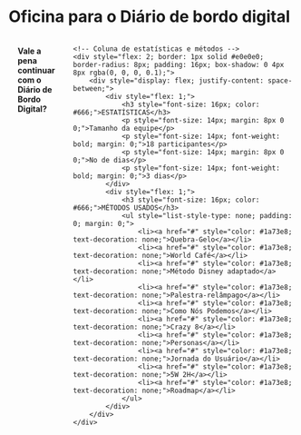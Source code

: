 # Oficina para o Diário de bordo digital



<div style="display: flex; justify-content: space-between;">
    <!-- Coluna da pergunta -->
    <div style="flex: 1; padding: 16px; 8px; margin-right: 16px;">
        <p style="font-size: 14px; font-weight: bold; margin: 0;">Vale a pena continuar com o Diário de Bordo Digital?</p>
    </div>
    
    <!-- Coluna de estatísticas e métodos -->
    <div style="flex: 2; border: 1px solid #e0e0e0; border-radius: 8px; padding: 16px; box-shadow: 0 4px 8px rgba(0, 0, 0, 0.1);">
        <div style="display: flex; justify-content: space-between;">
            <div style="flex: 1;">
                <h3 style="font-size: 16px; color: #666;">ESTATÍSTICAS</h3>
                <p style="font-size: 14px; margin: 8px 0 0;">Tamanho da equipe</p>
                <p style="font-size: 14px; font-weight: bold; margin: 0;">18 participantes</p>
                <p style="font-size: 14px; margin: 8px 0 0;">No de dias</p>
                <p style="font-size: 14px; font-weight: bold; margin: 0;">3 dias</p>
            </div>
            <div style="flex: 1;">
                <h3 style="font-size: 16px; color: #666;">MÉTODOS USADOS</h3>
                <ul style="list-style-type: none; padding: 0; margin: 0;">
                    <li><a href="#" style="color: #1a73e8; text-decoration: none;">Quebra-Gelo</a></li>
                    <li><a href="#" style="color: #1a73e8; text-decoration: none;">World Café</a></li>
                    <li><a href="#" style="color: #1a73e8; text-decoration: none;">Método Disney adaptado</a></li>
                    <li><a href="#" style="color: #1a73e8; text-decoration: none;">Palestra-relâmpago</a></li>
                    <li><a href="#" style="color: #1a73e8; text-decoration: none;">Como Nós Podemos</a></li>
                    <li><a href="#" style="color: #1a73e8; text-decoration: none;">Crazy 8</a></li>
                    <li><a href="#" style="color: #1a73e8; text-decoration: none;">Personas</a></li>
                    <li><a href="#" style="color: #1a73e8; text-decoration: none;">Jornada do Usuário</a></li>
                    <li><a href="#" style="color: #1a73e8; text-decoration: none;">5W 2H</a></li>
                    <li><a href="#" style="color: #1a73e8; text-decoration: none;">Roadmap</a></li>
                </ul>
            </div>
        </div>
    </div>
</div>




